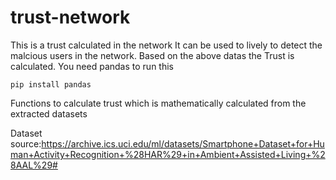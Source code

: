 # trust-network
This is a trust calculated in the network It can be used to lively to detect the malcious users in the network.
Based on the above datas the Trust is calculated.
You need pandas to run this 
```
pip install pandas
```
Functions to calculate trust which is mathematically calculated from the extracted datasets

Dataset source:https://archive.ics.uci.edu/ml/datasets/Smartphone+Dataset+for+Human+Activity+Recognition+%28HAR%29+in+Ambient+Assisted+Living+%28AAL%29#
